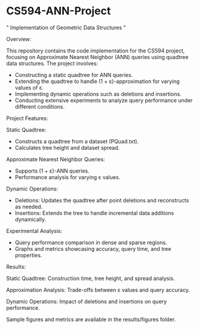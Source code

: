# CS594-ANN-Project
" Implementation of Geometric Data Structures "

Overview:

This repository contains the code implementation for the CS594 project, focusing on Approximate Nearest Neighbor (ANN) queries using quadtree data structures. The project involves:

- Constructing a static quadtree for ANN queries.
- Extending the quadtree to handle (1 + ε)-approximation for varying values of ε.
- Implementing dynamic operations such as deletions and insertions.
- Conducting extensive experiments to analyze query performance under different conditions.


Project Features:

Static Quadtree:

- Constructs a quadtree from a dataset (PQuad.txt).
- Calculates tree height and dataset spread.

Approximate Nearest Neighbor Queries:

- Supports (1 + ε)-ANN queries.
- Performance analysis for varying ε values.

Dynamic Operations:

- Deletions: Updates the quadtree after point deletions and reconstructs as needed.
- Insertions: Extends the tree to handle incremental data additions dynamically.

Experimental Analysis:

- Query performance comparison in dense and sparse regions.
- Graphs and metrics showcasing accuracy, query time, and tree properties.


Results:

Static Quadtree: Construction time, tree height, and spread analysis.

Approximation Analysis: Trade-offs between ε values and query accuracy.

Dynamic Operations: Impact of deletions and insertions on query performance.

Sample figures and metrics are available in the results/figures folder.
